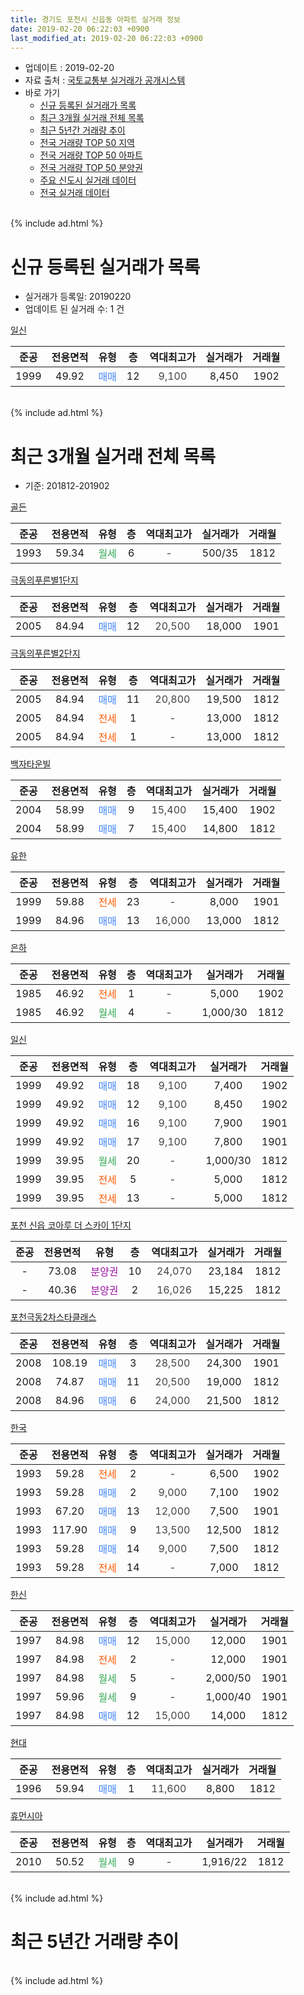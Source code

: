 ```yaml
---
title: 경기도 포천시 신읍동 아파트 실거래 정보
date: 2019-02-20 06:22:03 +0900
last_modified_at: 2019-02-20 06:22:03 +0900
---
```


* 업데이트 : 2019-02-20
* 자료 출처 : [국토교통부 실거래가 공개시스템](http://rt.molit.go.kr)
* 바로 가기
    * [신규 등록된 실거래가 목록](#신규-등록된-실거래가-목록)
    * [최근 3개월 실거래 전체 목록](#최근-3개월-실거래-전체-목록)
    * [최근 5년간 거래량 추이](#최근-5년간-거래량-추이)
    * [전국 거래량 TOP 50 지역](https://inasie.github.io/apt-trade-info/최근-3개월-전국에서-가장-거래가-많이-발생한-지역)
    * [전국 거래량 TOP 50 아파트](https://inasie.github.io/apt-trade-info/최근-3개월-전국에서-가장-거래가-많이-발생한-아파트)
    * [전국 거래량 TOP 50 분양권](https://inasie.github.io/apt-trade-info/최근-3개월-전국에서-가장-거래가-많이-발생한-분양권)
    * [주요 신도시 실거래 데이터](https://inasie.github.io/apt-trade-info/주요-신도시)
    * [전국 실거래 데이터](https://inasie.github.io/apt-trade-info/전국)
<br>
{% include ad.html %}
<br>

# 신규 등록된 실거래가 목록
* 실거래가 등록일: 20190220
* 업데이트 된 실거래 수: 1 건


[일신](https://search.naver.com/search.naver?query=%EA%B2%BD%EA%B8%B0%EB%8F%84+%ED%8F%AC%EC%B2%9C%EC%8B%9C+%EC%8B%A0%EC%9D%8D%EB%8F%99+%EC%9D%BC%EC%8B%A0)

|준공|전용면적|유형|층|역대최고가|실거래가|거래월|
|:---:|:---:|:---:|:---:|:---:|:---:|:---:|
|1999|49.92|<span style="color:#4285f3">매매</span>|12|<span style="color:#444444">9,100</span>|8,450|1902|


<br>
{% include ad.html %}
<br>

# 최근 3개월 실거래 전체 목록
* 기준: 201812-201902


[골든](https://search.naver.com/search.naver?query=%EA%B2%BD%EA%B8%B0%EB%8F%84+%ED%8F%AC%EC%B2%9C%EC%8B%9C+%EC%8B%A0%EC%9D%8D%EB%8F%99+%EA%B3%A8%EB%93%A0)

|준공|전용면적|유형|층|역대최고가|실거래가|거래월|
|:---:|:---:|:---:|:---:|:---:|:---:|:---:|
|1993|59.34|<span style="color:#34a853">월세</span>|6|<span style="color:#444444">-</span>|500/35|1812|

[극동의푸른별1단지](https://search.naver.com/search.naver?query=%EA%B2%BD%EA%B8%B0%EB%8F%84+%ED%8F%AC%EC%B2%9C%EC%8B%9C+%EC%8B%A0%EC%9D%8D%EB%8F%99+%EA%B7%B9%EB%8F%99%EC%9D%98%ED%91%B8%EB%A5%B8%EB%B3%841%EB%8B%A8%EC%A7%80)

|준공|전용면적|유형|층|역대최고가|실거래가|거래월|
|:---:|:---:|:---:|:---:|:---:|:---:|:---:|
|2005|84.94|<span style="color:#4285f3">매매</span>|12|<span style="color:#444444">20,500</span>|18,000|1901|

[극동의푸른별2단지](https://search.naver.com/search.naver?query=%EA%B2%BD%EA%B8%B0%EB%8F%84+%ED%8F%AC%EC%B2%9C%EC%8B%9C+%EC%8B%A0%EC%9D%8D%EB%8F%99+%EA%B7%B9%EB%8F%99%EC%9D%98%ED%91%B8%EB%A5%B8%EB%B3%842%EB%8B%A8%EC%A7%80)

|준공|전용면적|유형|층|역대최고가|실거래가|거래월|
|:---:|:---:|:---:|:---:|:---:|:---:|:---:|
|2005|84.94|<span style="color:#4285f3">매매</span>|11|<span style="color:#444444">20,800</span>|19,500|1812|
|2005|84.94|<span style="color:#ff5a00">전세</span>|1|<span style="color:#444444">-</span>|13,000|1812|
|2005|84.94|<span style="color:#ff5a00">전세</span>|1|<span style="color:#444444">-</span>|13,000|1812|

[백자타운빌](https://search.naver.com/search.naver?query=%EA%B2%BD%EA%B8%B0%EB%8F%84+%ED%8F%AC%EC%B2%9C%EC%8B%9C+%EC%8B%A0%EC%9D%8D%EB%8F%99+%EB%B0%B1%EC%9E%90%ED%83%80%EC%9A%B4%EB%B9%8C)

|준공|전용면적|유형|층|역대최고가|실거래가|거래월|
|:---:|:---:|:---:|:---:|:---:|:---:|:---:|
|2004|58.99|<span style="color:#4285f3">매매</span>|9|<span style="color:#444444">15,400</span>|15,400|1902|
|2004|58.99|<span style="color:#4285f3">매매</span>|7|<span style="color:#444444">15,400</span>|14,800|1812|

[유한](https://search.naver.com/search.naver?query=%EA%B2%BD%EA%B8%B0%EB%8F%84+%ED%8F%AC%EC%B2%9C%EC%8B%9C+%EC%8B%A0%EC%9D%8D%EB%8F%99+%EC%9C%A0%ED%95%9C)

|준공|전용면적|유형|층|역대최고가|실거래가|거래월|
|:---:|:---:|:---:|:---:|:---:|:---:|:---:|
|1999|59.88|<span style="color:#ff5a00">전세</span>|23|<span style="color:#444444">-</span>|8,000|1901|
|1999|84.96|<span style="color:#4285f3">매매</span>|13|<span style="color:#444444">16,000</span>|13,000|1812|

[은하](https://search.naver.com/search.naver?query=%EA%B2%BD%EA%B8%B0%EB%8F%84+%ED%8F%AC%EC%B2%9C%EC%8B%9C+%EC%8B%A0%EC%9D%8D%EB%8F%99+%EC%9D%80%ED%95%98)

|준공|전용면적|유형|층|역대최고가|실거래가|거래월|
|:---:|:---:|:---:|:---:|:---:|:---:|:---:|
|1985|46.92|<span style="color:#ff5a00">전세</span>|1|<span style="color:#444444">-</span>|5,000|1902|
|1985|46.92|<span style="color:#34a853">월세</span>|4|<span style="color:#444444">-</span>|1,000/30|1812|

[일신](https://search.naver.com/search.naver?query=%EA%B2%BD%EA%B8%B0%EB%8F%84+%ED%8F%AC%EC%B2%9C%EC%8B%9C+%EC%8B%A0%EC%9D%8D%EB%8F%99+%EC%9D%BC%EC%8B%A0)

|준공|전용면적|유형|층|역대최고가|실거래가|거래월|
|:---:|:---:|:---:|:---:|:---:|:---:|:---:|
|1999|49.92|<span style="color:#4285f3">매매</span>|18|<span style="color:#444444">9,100</span>|7,400|1902|
|1999|49.92|<span style="color:#4285f3">매매</span>|12|<span style="color:#444444">9,100</span>|8,450|1902|
|1999|49.92|<span style="color:#4285f3">매매</span>|16|<span style="color:#444444">9,100</span>|7,900|1901|
|1999|49.92|<span style="color:#4285f3">매매</span>|17|<span style="color:#444444">9,100</span>|7,800|1901|
|1999|39.95|<span style="color:#34a853">월세</span>|20|<span style="color:#444444">-</span>|1,000/30|1812|
|1999|39.95|<span style="color:#ff5a00">전세</span>|5|<span style="color:#444444">-</span>|5,000|1812|
|1999|39.95|<span style="color:#ff5a00">전세</span>|13|<span style="color:#444444">-</span>|5,000|1812|

[포천 신읍 코아루 더 스카이 1단지](https://search.naver.com/search.naver?query=%EA%B2%BD%EA%B8%B0%EB%8F%84+%ED%8F%AC%EC%B2%9C%EC%8B%9C+%EC%8B%A0%EC%9D%8D%EB%8F%99+%ED%8F%AC%EC%B2%9C+%EC%8B%A0%EC%9D%8D+%EC%BD%94%EC%95%84%EB%A3%A8+%EB%8D%94+%EC%8A%A4%EC%B9%B4%EC%9D%B4+1%EB%8B%A8%EC%A7%80)

|준공|전용면적|유형|층|역대최고가|실거래가|거래월|
|:---:|:---:|:---:|:---:|:---:|:---:|:---:|
|-|73.08|<span style="color:#9C11A5">분양권</span>|10|<span style="color:#444444">24,070</span>|23,184|1812|
|-|40.36|<span style="color:#9C11A5">분양권</span>|2|<span style="color:#444444">16,026</span>|15,225|1812|

[포천극동2차스타클래스](https://search.naver.com/search.naver?query=%EA%B2%BD%EA%B8%B0%EB%8F%84+%ED%8F%AC%EC%B2%9C%EC%8B%9C+%EC%8B%A0%EC%9D%8D%EB%8F%99+%ED%8F%AC%EC%B2%9C%EA%B7%B9%EB%8F%992%EC%B0%A8%EC%8A%A4%ED%83%80%ED%81%B4%EB%9E%98%EC%8A%A4)

|준공|전용면적|유형|층|역대최고가|실거래가|거래월|
|:---:|:---:|:---:|:---:|:---:|:---:|:---:|
|2008|108.19|<span style="color:#4285f3">매매</span>|3|<span style="color:#444444">28,500</span>|24,300|1901|
|2008|74.87|<span style="color:#4285f3">매매</span>|11|<span style="color:#444444">20,500</span>|19,000|1812|
|2008|84.96|<span style="color:#4285f3">매매</span>|6|<span style="color:#444444">24,000</span>|21,500|1812|

[한국](https://search.naver.com/search.naver?query=%EA%B2%BD%EA%B8%B0%EB%8F%84+%ED%8F%AC%EC%B2%9C%EC%8B%9C+%EC%8B%A0%EC%9D%8D%EB%8F%99+%ED%95%9C%EA%B5%AD)

|준공|전용면적|유형|층|역대최고가|실거래가|거래월|
|:---:|:---:|:---:|:---:|:---:|:---:|:---:|
|1993|59.28|<span style="color:#ff5a00">전세</span>|2|<span style="color:#444444">-</span>|6,500|1902|
|1993|59.28|<span style="color:#4285f3">매매</span>|2|<span style="color:#444444">9,000</span>|7,100|1902|
|1993|67.20|<span style="color:#4285f3">매매</span>|13|<span style="color:#444444">12,000</span>|7,500|1901|
|1993|117.90|<span style="color:#4285f3">매매</span>|9|<span style="color:#444444">13,500</span>|12,500|1812|
|1993|59.28|<span style="color:#4285f3">매매</span>|14|<span style="color:#444444">9,000</span>|7,500|1812|
|1993|59.28|<span style="color:#ff5a00">전세</span>|14|<span style="color:#444444">-</span>|7,000|1812|

[한신](https://search.naver.com/search.naver?query=%EA%B2%BD%EA%B8%B0%EB%8F%84+%ED%8F%AC%EC%B2%9C%EC%8B%9C+%EC%8B%A0%EC%9D%8D%EB%8F%99+%ED%95%9C%EC%8B%A0)

|준공|전용면적|유형|층|역대최고가|실거래가|거래월|
|:---:|:---:|:---:|:---:|:---:|:---:|:---:|
|1997|84.98|<span style="color:#4285f3">매매</span>|12|<span style="color:#444444">15,000</span>|12,000|1901|
|1997|84.98|<span style="color:#ff5a00">전세</span>|2|<span style="color:#444444">-</span>|12,000|1901|
|1997|84.98|<span style="color:#34a853">월세</span>|5|<span style="color:#444444">-</span>|2,000/50|1901|
|1997|59.96|<span style="color:#34a853">월세</span>|9|<span style="color:#444444">-</span>|1,000/40|1901|
|1997|84.98|<span style="color:#4285f3">매매</span>|12|<span style="color:#444444">15,000</span>|14,000|1812|

[현대](https://search.naver.com/search.naver?query=%EA%B2%BD%EA%B8%B0%EB%8F%84+%ED%8F%AC%EC%B2%9C%EC%8B%9C+%EC%8B%A0%EC%9D%8D%EB%8F%99+%ED%98%84%EB%8C%80)

|준공|전용면적|유형|층|역대최고가|실거래가|거래월|
|:---:|:---:|:---:|:---:|:---:|:---:|:---:|
|1996|59.94|<span style="color:#4285f3">매매</span>|1|<span style="color:#444444">11,600</span>|8,800|1812|

[휴먼시아](https://search.naver.com/search.naver?query=%EA%B2%BD%EA%B8%B0%EB%8F%84+%ED%8F%AC%EC%B2%9C%EC%8B%9C+%EC%8B%A0%EC%9D%8D%EB%8F%99+%ED%9C%B4%EB%A8%BC%EC%8B%9C%EC%95%84)

|준공|전용면적|유형|층|역대최고가|실거래가|거래월|
|:---:|:---:|:---:|:---:|:---:|:---:|:---:|
|2010|50.52|<span style="color:#34a853">월세</span>|9|<span style="color:#444444">-</span>|1,916/22|1812|


<br>
{% include ad.html %}
<br>

# 최근 5년간 거래량 추이


<div style="width:100%;">
    <canvas id="deal_progress" height="200"></canvas>
</div>

<script>
new Chart(document.getElementById("deal_progress"), {
    type: 'line',
    data: {
        labels: ['201402','201403','201404','201405','201406','201407','201408','201409','201410','201411','201412','201501','201502','201503','201504','201505','201506','201507','201508','201509','201510','201511','201512','201601','201602','201603','201604','201605','201606','201607','201608','201609','201610','201611','201612','201701','201702','201703','201704','201705','201706','201707','201708','201709','201710','201711','201712','201801','201802','201803','201804','201805','201806','201807','201808','201809','201810','201811','201812','201901','201902'],
        datasets: [{
            label: '매매',
            pointRadius: 1,
            data: [14, 17, 18, 7, 8, 18, 20, 24, 13, 13, 7, 16, 12, 22, 14, 15, 18, 16, 5, 5, 10, 12, 9, 6, 5, 15, 12, 17, 15, 13, 11, 17, 18, 17, 15, 13, 21, 21, 12, 12, 13, 22, 18, 8, 11, 17, 9, 9, 12, 12, 9, 12, 18, 11, 9, 14, 16, 5, 11, 6, 4],
            borderColor: "rgba(255, 201, 14, 1)",
            backgroundColor: "rgba(255, 201, 14, 0.5)",
            fill: false,
            lineTension: 0
        },{
            label: '전월세',
            pointRadius: 1,
            data: [24, 11, 14, 9, 7, 14, 9, 13, 25, 12, 11, 11, 16, 19, 12, 6, 2, 7, 9, 7, 9, 6, 9, 12, 21, 9, 6, 13, 12, 6, 8, 4, 13, 8, 4, 10, 14, 12, 8, 3, 7, 8, 12, 9, 7, 13, 8, 17, 14, 14, 12, 10, 8, 3, 6, 4, 12, 9, 9, 4, 2],
            borderColor: "rgba(0, 141, 185, 1)",
            backgroundColor: "rgba(0, 141, 185, 0.5)",
            fill: false,
            lineTension: 0
        }
        ]
    },
    options: {
        responsive: true,
        title: {
            display: false
        },
        tooltips: {
            mode: 'index',
            intersect: false
        },
        hover: {
            mode: 'nearest',
            intersect: true
        },
        scales: {
            xAxes: [{
                display: true,
                scaleLabel: {
                    display: true,
                    labelString: '년/월'
                }
            }],
            yAxes: [{
                display: true,
                ticks: {
                    suggestedMin: 0,
                },
                scaleLabel: {
                    display: true,
                    labelString: '실거래 수'
                }
            }]
        }
    }
});

</script>


<br>
{% include ad.html %}
<br>

